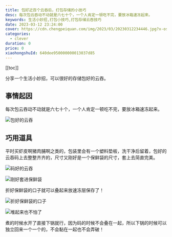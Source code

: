```yaml
---
title: 包好近百个云吞后，打包存储的小技巧
desc: 每次包云吞动不动就是六七十个，一个人肯定一顿吃不完，要放冰箱速冻起来。
keywords: 生活小妙招,打包小技巧,打包存储云吞技巧
date: 2023-03-12 23:24:00
cover: https://cdn.chengpeiquan.com/img/2023/03/20230312234446.jpg?x-oss-process=image/interlace,1
categories:
  - clever
duration: 0
price: 0
xiaohongshuId: 640dee950000000013037d85
---
```


[[toc]]

分享一个生活小妙招，可以很好的存储包好的云吞。

## 事情起因

每次包云吞动不动就是六七十个，一个人肯定一顿吃不完，要放冰箱速冻起来。

![包好的云吞](https://cdn.chengpeiquan.com/img/2023/03/20230312234457.jpg?x-oss-process=image/interlace,1)

## 巧用道具

平时买虾皮啊猪肉脯啊之类的，包装里会有一个塑料垫板，洗干净后留着，包好的云吞码上去整整齐齐的，尺寸又刚好是一个保鲜袋的尺寸，套上去简直完美。

![码好的云吞](https://cdn.chengpeiquan.com/img/2023/03/20230312234500.jpg?x-oss-process=image/interlace,1)

![刚好套进保鲜袋](https://cdn.chengpeiquan.com/img/2023/03/20230312234458.jpg?x-oss-process=image/interlace,1)

折好保鲜袋的口子就可以叠起来放速冻层保存了！

![折好保鲜袋的口子](https://cdn.chengpeiquan.com/img/2023/03/20230312234459.jpg?x-oss-process=image/interlace,1)

![堆起来也不怕了](https://cdn.chengpeiquan.com/img/2023/03/20230312234501.jpg?x-oss-process=image/interlace,1)

煮的时候水开了直接下锅就行，因为码的时候不会叠在一起，所以下锅的时候可以独立回来一个一个的，不会黏在一起也不会弄破！
